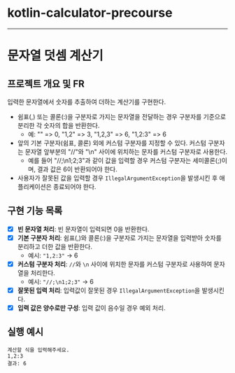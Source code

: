 # kotlin-calculator-precourse

--------------

# 문자열 덧셈 계산기

## 프로젝트 개요 및 FR

입력한 문자열에서 숫자를 추출하여 더하는 계산기를 구현한다.

- 쉼표(,) 또는 콜론(:)을 구분자로 가지는 문자열을 전달하는 경우 구분자를 기준으로 분리한 각 숫자의 합을 반환한다.
  - 예: "" => 0, "1,2" => 3, "1,2,3" => 6, "1,2:3" => 6
- 앞의 기본 구분자(쉼표, 콜론) 외에 커스텀 구분자를 지정할 수 있다. 커스텀 구분자는 문자열 앞부분의 "//"와 "\n" 사이에 위치하는 문자를 커스텀 구분자로 사용한다.
  - 예를 들어 "//;\n1;2;3"과 같이 값을 입력할 경우 커스텀 구분자는 세미콜론(;)이며, 결과 값은 6이 반환되어야 한다.
- 사용자가 잘못된 값을 입력할 경우 `IllegalArgumentException`을 발생시킨 후 애플리케이션은 종료되어야 한다. 


## 구현 기능 목록
- [x] **빈 문자열 처리**: 빈 문자열이 입력되면 0을 반환한다.
- [x] **기본 구분자 처리**: 쉼표(,)와 콜론(:)을 구분자로 가지는 문자열을 입력받아 숫자를 분리하고 더한 값을 반환한다.
    - 예시: `"1,2:3"` → 6
- [x] **커스텀 구분자 처리**: `//`와 `\n` 사이에 위치한 문자를 커스텀 구분자로 사용하여 문자열을 처리한다.
    - 예시: `"//;\n1;2;3"` → 6
- [x] **잘못된 입력 처리**: 입력값이 잘못된 경우 `IllegalArgumentException`을 발생시킨다.
- [x] **입력 값은 양수로만 구성**: 입력 값이 음수일 경우 예외 처리.

## 실행 예시
``` shell
계산할 식을 입력해주세요.
1,2:3
결과: 6
